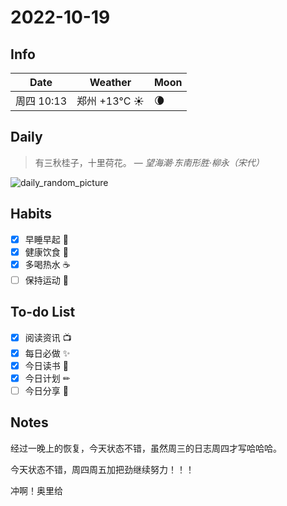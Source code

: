 # 2022-10-19

## Info

| Date           | Weather      | Moon |
| -------------- | ------------ | ---- |
| 周四 10:13 | 郑州 +13°C ☀️   | 🌘 |

## Daily

> 有三秋桂子，十里荷花。
> — *望海潮·东南形胜·柳永（宋代）*

![daily_random_picture](https://images.unsplash.com/photo-1494523809379-5f04ec5e72b6?crop=entropy&cs=tinysrgb&fit=crop&fm=jpg&h=1080&ixid=MnwxfDB8MXxyYW5kb218MHx8bW91bnRhaW4sd2F0ZXIsbGFuZHNjYXBlLGdhbGF4eSxjaXR5fHx8fHx8MTY2NjIzMTk5Mw&ixlib=rb-4.0.3&q=80&utm_campaign=api-credit&utm_medium=referral&utm_source=unsplash_source&w=1920)

## Habits

- [x] 早睡早起 🌃
- [x] 健康饮食 🥗
- [x] 多喝热水 ☕️
- [ ] 保持运动 💪

## To-do List

- [x] 阅读资讯 📺
- [x] 每日必做 ✨
- [x] 今日读书 📖
- [x] 今日计划 ✏
- [ ] 今日分享 📌

## Notes

经过一晚上的恢复，今天状态不错，虽然周三的日志周四才写哈哈哈。

今天状态不错，周四周五加把劲继续努力！！！

冲啊！奥里给